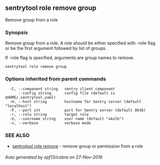 ## sentrytool role remove group

Remove group from a role

### Synopsis


Remove group from a role.
A role should be either specified with -role flag or be the first argument
followed by list of groups.

If -role flag is specified, arguments are group names to remove.

```
sentrytool role remove group
```

### Options inherited from parent commands

```
  -C, --component string   sentry client component
      --config string      config file (default is $HOME/.sentrytool.yaml)
  -H, --host string        hostname for Sentry server (default "localhost")
  -P, --port int           port for Sentry server (default 8038)
  -r, --role string        target role
  -U, --username string    user name (default "akolb")
  -v, --verbose            verbose mode
```

### SEE ALSO
* [sentrytool role remove](sentrytool_role_remove.md)	 - remove group or permission from a role

###### Auto generated by spf13/cobra on 27-Nov-2016
